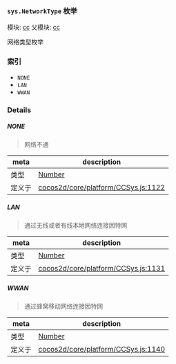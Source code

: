 ### `sys.NetworkType` 枚举



模块: [cc](../modules/cc.md)
父模块: [cc](../modules/cc.md)


网络类型枚举


### 索引
  - `NONE`
  - `LAN`
  - `WWAN`

### Details


##### NONE

> 网络不通

| meta | description |
|------|-------------|
| 类型 | <a href="https://developer.mozilla.org/en/JavaScript/Reference/Global_Objects/Number" class="crosslink external" target="_blank">Number</a> |
| 定义于 | [cocos2d/core/platform/CCSys.js:1122](https://github.com/cocos-creator/engine/blob/22ca6465effd8063cb95e509843b8bef3d880759/cocos2d/core/platform/CCSys.js#L1122) |



##### LAN

> 通过无线或者有线本地网络连接因特网

| meta | description |
|------|-------------|
| 类型 | <a href="https://developer.mozilla.org/en/JavaScript/Reference/Global_Objects/Number" class="crosslink external" target="_blank">Number</a> |
| 定义于 | [cocos2d/core/platform/CCSys.js:1131](https://github.com/cocos-creator/engine/blob/22ca6465effd8063cb95e509843b8bef3d880759/cocos2d/core/platform/CCSys.js#L1131) |



##### WWAN

> 通过蜂窝移动网络连接因特网

| meta | description |
|------|-------------|
| 类型 | <a href="https://developer.mozilla.org/en/JavaScript/Reference/Global_Objects/Number" class="crosslink external" target="_blank">Number</a> |
| 定义于 | [cocos2d/core/platform/CCSys.js:1140](https://github.com/cocos-creator/engine/blob/22ca6465effd8063cb95e509843b8bef3d880759/cocos2d/core/platform/CCSys.js#L1140) |


